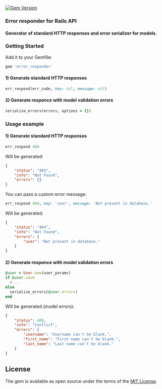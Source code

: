 [![Gem Version](https://badge.fury.io/rb/error_responder.svg)](https://badge.fury.io/rb/error_responder)

### Error responder for Rails API 
#### Generator of standard HTTP responses and error serializer for models.

### Getting Started

Add it to your Gemfile:

```ruby
gem 'error_responder'
```

#### 1) Generate standard HTTP responses

```ruby
err_respond(err_code, key: nil, message: nil)
```


#### 2) Generate responce with model validation errors

```ruby
serialize_errors(errors, options = {})
```

### Usage example

#### 1) Generate standard HTTP responses

```ruby
err_respond 404
```

Will be generated:

```json
{
    "status": "404",
    "info": "Not Found",
    "errors": {}
}
```

You can pass a custom error message:
```ruby
err_respond 404, key: 'user', message: 'Not present in database.'
```

Will be generated:

```json
{
    "status": "404",
    "info": "Not Found",
    "errors": {
        "user": "Not present in database."
    }
}
```

#### 2) Generate responce with model validation errors

```ruby
@user = User.new(user_params)
if @user.save
  # ...
else
  serialize_errors(@user.errors)
end
```

Will be generated (model errors):

```json
{
    "status": 409,
    "info": "Conflict",
    "errors": {
        "username": "Username can't be blank.",
        "first_name": "First name can't be blank.",
        "last_name": "Last name can't be blank."
    }
}
```

## License
The gem is available as open source under the terms of the [MIT License](http://opensource.org/licenses/MIT).
